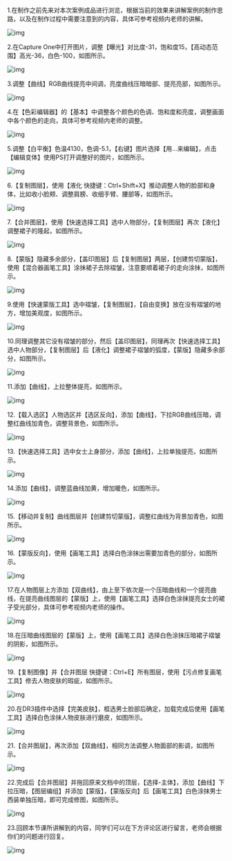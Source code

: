 1.在制作之前先来对本次案例成品进行浏览，根据当前的效果来讲解案例的制作思路，以及在制作过程中需要注意到的内容，具体可参考视频内老师的讲解。





![img](https://pic.huke88.com/upload/content/2022/08/24/16612730571864.jpg)



2.在Capture One中打开图片，调整【曝光】对比度-31，饱和度15，【高动态范围】高光-36，白色-100，如图所示。





![img](https://pic.huke88.com/upload/content/2022/08/24/16612730674677.jpg)



3.调整【曲线】RGB曲线提亮中间调，亮度曲线压暗暗部、提亮亮部，如图所示。

![img](https://pic.huke88.com/upload/content/2022/08/24/16612730768695.jpg)



4.在【色彩编辑器】的【基本】中调整各个颜色的色调、饱和度和亮度，调整画面中各个颜色的走向，具体可参考视频内老师的调整。

![img](https://pic.huke88.com/upload/content/2022/08/24/16612730867178.jpg)



5.调整【白平衡】色温4130，色调-5.1，【右键】图片选择【用...来编辑】，点击【编辑变体】使用PS打开调整好的图片，如图所示。





![img](https://pic.huke88.com/upload/content/2022/08/24/16612730958230.jpg)



6.【复制图层】，使用【液化 快捷键：Ctrl+Shift+X】推动调整人物的脸部和身体，比如收小脸颊、调整肩膀、收细手臂、腰部等，如图所示。





![img](https://pic.huke88.com/upload/content/2022/08/24/16612731047555.jpg)



7.【合并图层】，使用【快速选择工具】选中人物部分，【复制图层】再次【液化】调整裙子的隆起，如图所示。





![img](https://pic.huke88.com/upload/content/2022/08/24/16612731144390.jpg)



8.【蒙版】隐藏多余部分，【盖印图层】后【复制图层】两层，【创建剪切蒙版】，使用【混合器画笔工具】涂抹裙子去除褶皱，注意要顺着裙子的走向涂抹，如图所示。





![img](https://pic.huke88.com/upload/content/2022/08/24/1661273123108.jpg)



9.使用【快速蒙版工具】选中褶皱，【复制图层】，【自由变换】放在没有褶皱的地方，增加美观度，如图所示。





![img](https://pic.huke88.com/upload/content/2022/08/24/16612731337144.jpg)



10.同理调整其它没有褶皱的部分，然后【盖印图层】，同理再次【快速选择工具】选中人物部分，【复制图层】后【液化】调整裙子褶皱的弧度，【蒙版】隐藏多余部分，如图所示。





![img](https://pic.huke88.com/upload/content/2022/08/24/16612731422663.jpg)



11.添加【曲线】，上拉整体提亮，如图所示。





![img](https://pic.huke88.com/upload/content/2022/08/24/16612731512111.jpg)



12.【载入选区】人物选区并【选区反向】，添加【曲线】，下拉RGB曲线压暗，调整红曲线加青色，调整背景色，如图所示。





![img](https://pic.huke88.com/upload/content/2022/08/24/16612731618606.jpg)



13.【快速选择工具】选中女士上身部分，添加【曲线】，上拉单独提亮，如图所示。





![img](https://pic.huke88.com/upload/content/2022/08/24/16612731703388.jpg)



14.添加【曲线】，调整蓝曲线加黄，增加暖色，如图所示。





![img](https://pic.huke88.com/upload/content/2022/08/24/16612731806548.jpg)



15.【移动并复制】曲线图层并【创建剪切蒙版】，调整红曲线为背景加青色，如图所示。





![img](https://pic.huke88.com/upload/content/2022/08/24/16612731897931.jpg)



16.【蒙版反向】，使用【画笔工具】选择白色涂抹出需要加青色的部分，如图所示。





![img](https://pic.huke88.com/upload/content/2022/08/24/16612731998050.jpg)



17.在人物图层上方添加【双曲线】，由上至下依次是一个压暗曲线和一个提亮曲线，在提亮曲线图层的【蒙版】上，使用【画笔工具】选择白色涂抹提亮女士的裙子受光部分，具体可参考视频内老师的操作。





![img](https://pic.huke88.com/upload/content/2022/08/24/16612732089351.jpg)



18.在压暗曲线图层的【蒙版】上，使用【画笔工具】选择白色涂抹压暗裙子褶皱的阴影，如图所示。





![img](https://pic.huke88.com/upload/content/2022/08/24/16612732179895.jpg)



19.【复制图像】并【合并图层 快捷键：Ctrl+E】所有图层，使用【污点修复画笔工具】修去人物皮肤的瑕疵，如图所示。





![img](https://pic.huke88.com/upload/content/2022/08/24/16612732272072.jpg)



20.在DR3插件中选择【完美皮肤】，框选男士脸部后确定，加载完成后使用【画笔工具】选择白色涂抹人物皮肤进行磨皮，如图所示。





![img](https://pic.huke88.com/upload/content/2022/08/24/16612732363968.jpg)



21.【合并图层】，再次添加【双曲线】，相同方法调整人物面部的影调，如图所示。





![img](https://pic.huke88.com/upload/content/2022/08/24/16612732467148.jpg)



22.完成后【合并图层】并拖回原来文档中的顶层，【选择-主体】，添加【曲线】下拉压暗，【图层编组】并添加【蒙版】，【蒙版反向】后【画笔工具】白色涂抹男士西装单独压暗，即可完成修图，如图所示。





![img](https://pic.huke88.com/upload/content/2022/08/24/16612732558560.jpg)



23.回顾本节课所讲解到的内容，同学们可以在下方评论区进行留言，老师会根据你们的问题进行回复。





![img](https://pic.huke88.com/upload/content/2022/08/24/1661273264662.jpg)